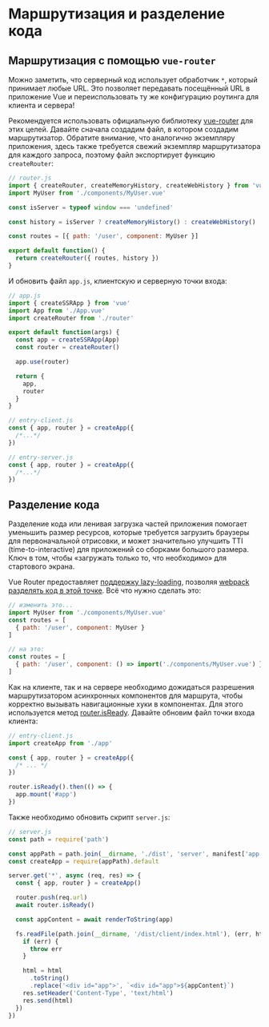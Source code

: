 # Маршрутизация и разделение кода

## Маршрутизация с помощью `vue-router`

Можно заметить, что серверный код использует обработчик `*`, который принимает любые URL. Это позволяет передавать посещённый URL в приложение Vue и переиспользовать ту же конфигурацию роутинга для клиента и сервера!

Рекомендуется использовать официальную библиотеку [vue-router](https://github.com/vuejs/vue-router-next) для этих целей. Давайте сначала создадим файл, в котором создадим маршрутизатор. Обратите внимание, что аналогично экземпляру приложения, здесь также требуется свежий экземпляр маршрутизатора для каждого запроса, поэтому файл экспортирует функцию `createRouter`:

```js
// router.js
import { createRouter, createMemoryHistory, createWebHistory } from 'vue-router'
import MyUser from './components/MyUser.vue'

const isServer = typeof window === 'undefined'

const history = isServer ? createMemoryHistory() : createWebHistory()

const routes = [{ path: '/user', component: MyUser }]

export default function() {
  return createRouter({ routes, history })
}
```

И обновить файл `app.js`, клиентскую и серверную точки входа:

```js
// app.js
import { createSSRApp } from 'vue'
import App from './App.vue'
import createRouter from './router'

export default function(args) {
  const app = createSSRApp(App)
  const router = createRouter()

  app.use(router)

  return {
    app,
    router
  }
}
```

```js
// entry-client.js
const { app, router } = createApp({
  /*...*/
})
```

```js
// entry-server.js
const { app, router } = createApp({
  /*...*/
})
```

## Разделение кода

Разделение кода или ленивая загрузка частей приложения помогает уменьшить размер ресурсов, которые требуется загрузить браузеры для первоначальной отрисовки, и может значительно улучшить TTI (time-to-interactive) для приложений со сборками большого размера. Ключ в том, чтобы «загружать только то, что необходимо» для стартового экрана.

Vue Router предоставляет [поддержку lazy-loading](https://next.router.vuejs.org/guide/advanced/lazy-loading.html), позволяя [webpack разделять код в этой точке](https://webpack.js.org/guides/code-splitting-async/). Всё что нужно сделать это:

```js
// изменить это...
import MyUser from './components/MyUser.vue'
const routes = [
  { path: '/user', component: MyUser }
]

// на это:
const routes = [
  { path: '/user', component: () => import('./components/MyUser.vue') }
]
```

Как на клиенте, так и на сервере необходимо дожидаться разрешения маршрутизатором асинхронных компонентов для маршрута, чтобы корректно вызывать навигационные хуки в компонентах. Для этого используется метод [router.isReady](https://next.router.vuejs.org/api/#isready). Давайте обновим файл точки входа клиента:

```js
// entry-client.js
import createApp from './app'

const { app, router } = createApp({
  /* ... */
})

router.isReady().then(() => {
  app.mount('#app')
})
```

Также необходимо обновить скрипт `server.js`:

```js
// server.js
const path = require('path')

const appPath = path.join(__dirname, './dist', 'server', manifest['app.js'])
const createApp = require(appPath).default

server.get('*', async (req, res) => {
  const { app, router } = createApp()

  router.push(req.url)
  await router.isReady()

  const appContent = await renderToString(app)

  fs.readFile(path.join(__dirname, '/dist/client/index.html'), (err, html) => {
    if (err) {
      throw err
    }

    html = html
      .toString()
      .replace('<div id="app">', `<div id="app">${appContent}`)
    res.setHeader('Content-Type', 'text/html')
    res.send(html)
  })
})
```
